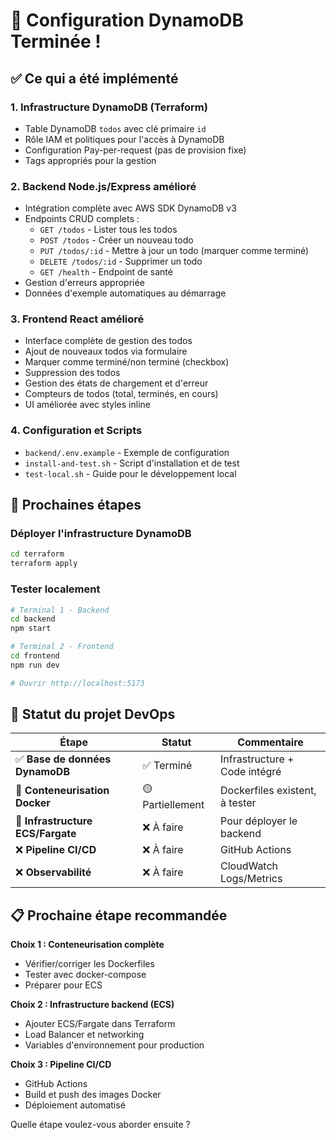 # 🎯 Configuration DynamoDB Terminée !

## ✅ Ce qui a été implémenté

### 1. **Infrastructure DynamoDB (Terraform)**

- Table DynamoDB `todos` avec clé primaire `id`
- Rôle IAM et politiques pour l'accès à DynamoDB
- Configuration Pay-per-request (pas de provision fixe)
- Tags appropriés pour la gestion

### 2. **Backend Node.js/Express amélioré**

- Intégration complète avec AWS SDK DynamoDB v3
- Endpoints CRUD complets :
  - `GET /todos` - Lister tous les todos
  - `POST /todos` - Créer un nouveau todo
  - `PUT /todos/:id` - Mettre à jour un todo (marquer comme terminé)
  - `DELETE /todos/:id` - Supprimer un todo
  - `GET /health` - Endpoint de santé
- Gestion d'erreurs appropriée
- Données d'exemple automatiques au démarrage

### 3. **Frontend React amélioré**

- Interface complète de gestion des todos
- Ajout de nouveaux todos via formulaire
- Marquer comme terminé/non terminé (checkbox)
- Suppression des todos
- Gestion des états de chargement et d'erreur
- Compteurs de todos (total, terminés, en cours)
- UI améliorée avec styles inline

### 4. **Configuration et Scripts**

- `backend/.env.example` - Exemple de configuration
- `install-and-test.sh` - Script d'installation et de test
- `test-local.sh` - Guide pour le développement local

## 🚀 Prochaines étapes

### Déployer l'infrastructure DynamoDB

```bash
cd terraform
terraform apply
```

### Tester localement

```bash
# Terminal 1 - Backend
cd backend
npm start

# Terminal 2 - Frontend
cd frontend
npm run dev

# Ouvrir http://localhost:5173
```

## 🎯 Statut du projet DevOps

| Étape                             | Statut           | Commentaire                    |
| --------------------------------- | ---------------- | ------------------------------ |
| ✅ **Base de données DynamoDB**   | ✅ Terminé       | Infrastructure + Code intégré  |
| 🔄 **Conteneurisation Docker**    | 🟡 Partiellement | Dockerfiles existent, à tester |
| 🔄 **Infrastructure ECS/Fargate** | ❌ À faire       | Pour déployer le backend       |
| ❌ **Pipeline CI/CD**             | ❌ À faire       | GitHub Actions                 |
| ❌ **Observabilité**              | ❌ À faire       | CloudWatch Logs/Metrics        |

## 📋 Prochaine étape recommandée

**Choix 1 : Conteneurisation complète**

- Vérifier/corriger les Dockerfiles
- Tester avec docker-compose
- Préparer pour ECS

**Choix 2 : Infrastructure backend (ECS)**

- Ajouter ECS/Fargate dans Terraform
- Load Balancer et networking
- Variables d'environnement pour production

**Choix 3 : Pipeline CI/CD**

- GitHub Actions
- Build et push des images Docker
- Déploiement automatisé

Quelle étape voulez-vous aborder ensuite ?
